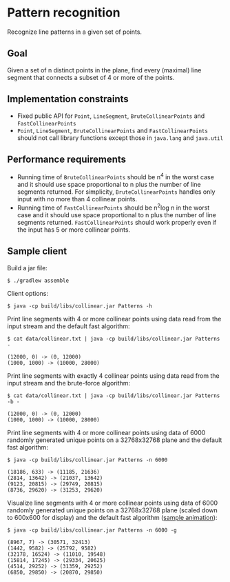 # Pattern recognition

Recognize line patterns in a given set of points.

## Goal

Given a set of n distinct points in the plane, find every (maximal) line segment
that connects a subset of 4 or more of the points.

## Implementation constraints
- Fixed public API for `Point`, `LineSegment`, `BruteCollinearPoints` and
`FastCollinearPoints`
- `Point`, `LineSegment`, `BruteCollinearPoints` and `FastCollinearPoints`
should not call library functions except those in `java.lang` and `java.util`

## Performance requirements
- Running time of `BruteCollinearPoints` should be n<sup>4</sup> in the worst
case and it should use space proportional to n plus the number of line
segments returned. For simplicity, `BruteCollinearPoints` handles only input
with no more than 4 collinear points.
- Running time of `FastCollinearPoints` should be n<sup>2</sup>log n in the
worst case and it should use space proportional to n plus the number of line
segments returned. `FastCollinearPoints` should work properly even if the input
has 5 or more collinear points.

## Sample client

Build a jar file:

    $ ./gradlew assemble

Client options:

    $ java -cp build/libs/collinear.jar Patterns -h

Print line segments with 4 or more collinear points using data read from the
input stream and the default fast algorithm:

    $ cat data/collinear.txt | java -cp build/libs/collinear.jar Patterns -

    (12000, 0) -> (0, 12000)
    (1000, 1000) -> (10000, 28000)

Print line segments with exactly 4 collinear points using data read from the
input stream and the brute-force algorithm:

    $ cat data/collinear.txt | java -cp build/libs/collinear.jar Patterns -b -

    (12000, 0) -> (0, 12000)
    (1000, 1000) -> (10000, 28000)

Print line segments with 4 or more collinear points using data of 6000 randomly
generated unique points on a 32768x32768 plane and the default fast algorithm:

    $ java -cp build/libs/collinear.jar Patterns -n 6000

    (18186, 633) -> (11185, 21636)
    (2814, 13642) -> (21037, 13642)
    (9123, 20815) -> (29749, 20815)
    (8736, 29620) -> (31253, 29620)

Visualize line segments with 4 or more collinear points using data of 6000
randomly generated unique points on a 32768x32768 plane (scaled down to 600x600
for display) and the default fast algorithm
([sample animation](data/visualizer.gif?raw=true)):

    $ java -cp build/libs/collinear.jar Patterns -n 6000 -g

    (8967, 7) -> (30571, 32413)
    (1442, 9582) -> (25792, 9582)
    (32178, 16524) -> (11010, 19548)
    (15814, 17245) -> (29334, 20625)
    (4514, 29252) -> (31359, 29252)
    (6850, 29850) -> (20870, 29850)

